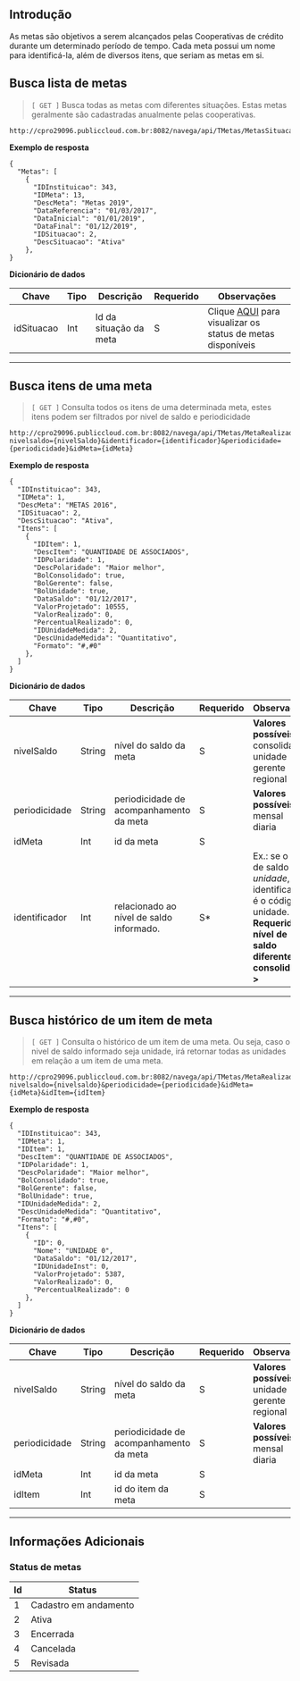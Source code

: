 ## Introdução

As metas são objetivos a serem alcançados pelas Cooperativas de crédito durante um determinado período de tempo. Cada meta possui um nome para identificá-la, além de diversos itens, que seriam as metas em si.


## Busca lista de metas
> `[ GET ]` Busca todas as metas com diferentes situações. Estas metas geralmente são cadastradas anualmente pelas cooperativas.

```
http://cpro29096.publiccloud.com.br:8082/navega/api/TMetas/MetasSituacao/{idSituacao}
```

**Exemplo de resposta**

```
{
  "Metas": [
    {
      "IDInstituicao": 343,
      "IDMeta": 13,
      "DescMeta": "Metas 2019",
      "DataReferencia": "01/03/2017",
      "DataInicial": "01/01/2019",
      "DataFinal": "01/12/2019",
      "IDSituacao": 2,
      "DescSituacao": "Ativa"
    },
}
```
**Dicionário de dados**

|Chave|Tipo|Descrição|Requerido|Observações|
|--|--|--|--|--|
|idSituacao|Int|Id da situação da meta| S | Clique [AQUI](#status-de-metas) para visualizar os status de metas disponíveis |

---

## Busca itens de uma meta

> `[ GET ]` Consulta todos os itens de uma determinada meta, estes itens podem ser filtrados por nivel de saldo e periodicidade

```
http://cpro29096.publiccloud.com.br:8082/navega/api/TMetas/MetaRealizada?nivelsaldo={nivelSaldo}&identificador={identificador}&periodicidade={periodicidade}&idMeta={idMeta}

```

**Exemplo de resposta**
```
{
  "IDInstituicao": 343,
  "IDMeta": 1,
  "DescMeta": "METAS 2016",
  "IDSituacao": 2,
  "DescSituacao": "Ativa",
  "Itens": [
    {
      "IDItem": 1,
      "DescItem": "QUANTIDADE DE ASSOCIADOS",
      "IDPolaridade": 1,
      "DescPolaridade": "Maior melhor",
      "BolConsolidado": true,
      "BolGerente": false,
      "BolUnidade": true,
      "DataSaldo": "01/12/2017",
      "ValorProjetado": 10555,
      "ValorRealizado": 0,
      "PercentualRealizado": 0,
      "IDUnidadeMedida": 2,
      "DescUnidadeMedida": "Quantitativo",
      "Formato": "#,#0"
    },
  ]
}
```

**Dicionário de dados**

|Chave|Tipo|Descrição|Requerido|Observações|
|--|--|--|--|--|
|nivelSaldo|String| nível do saldo da meta| S | **Valores possíveis:** <br> consolidado <br> unidade <br> gerente <br> regional|
|periodicidade|String|periodicidade de acompanhamento da meta| S | **Valores possíveis:** <br> mensal <br> diaria |
|idMeta|Int|id da meta| S | |
|identificador|Int| relacionado ao nível de saldo informado.| S* | Ex.: se o nível de saldo for *unidade*, o identificador é o código da unidade. **< Requerido se nível de saldo diferente de consolidado >**|

---

## Busca histórico de um item de meta

> `[ GET ]` Consulta o histórico de um item de uma meta. Ou seja, caso o nivel de saldo informado seja unidade, irá retornar todas as unidades em relação a um item de uma meta.

```
http://cpro29096.publiccloud.com.br:8082/navega/api/TMetas/MetaRealizadaItem?nivelsaldo={nivelsaldo}&periodicidade={periodicidade}&idMeta={idMeta}&idItem={idItem}

```

**Exemplo de resposta**
```
{
  "IDInstituicao": 343,
  "IDMeta": 1,
  "IDItem": 1,
  "DescItem": "QUANTIDADE DE ASSOCIADOS",
  "IDPolaridade": 1,
  "DescPolaridade": "Maior melhor",
  "BolConsolidado": true,
  "BolGerente": false,
  "BolUnidade": true,
  "IDUnidadeMedida": 2,
  "DescUnidadeMedida": "Quantitativo",
  "Formato": "#,#0",
  "Itens": [
    {
      "ID": 0,
      "Nome": "UNIDADE 0",
      "DataSaldo": "01/12/2017",
      "IDUnidadeInst": 0,
      "ValorProjetado": 5387,
      "ValorRealizado": 0,
      "PercentualRealizado": 0
    },
  ]
}
```

**Dicionário de dados**

|Chave|Tipo|Descrição|Requerido|Observações|
|--|--|--|--|--|
|nivelSaldo|String| nível do saldo da meta| S | **Valores possíveis:** <br> unidade <br> gerente <br> regional|
|periodicidade|String|periodicidade de acompanhamento da meta| S | **Valores possíveis:** <br>mensal <br> diaria|
|idMeta|Int|id da meta| S | |
|idItem|Int| id do item da meta | S |

---

## Informações Adicionais

### Status de metas

|Id|Status|
|--|--|
|1|Cadastro em andamento|
|2|Ativa|
|3|Encerrada|
|4|Cancelada|
|5|Revisada|